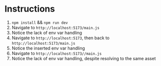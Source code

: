 # Instructions

1. `npm install` && `npm run dev`
2. Navigate to `http://localhost:5173/main.js`
3. Notice the lack of env var handling
4. Navigate to `http://localhost:5173`, then back to `http://localhost:5173/main.js`
5. Notice the inserted env var handling
6. Navigate to `http://localhost:5173//main.js`
7. Notice the lack of env var handling, despite resolving to the same asset

